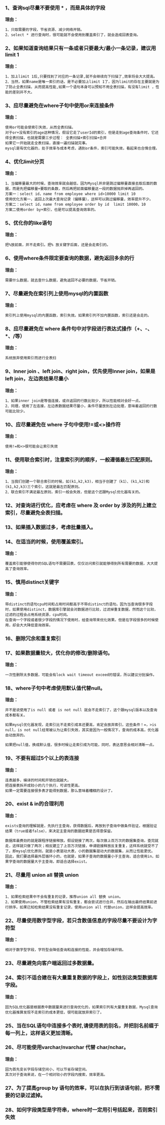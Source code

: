 ### 1、查询sql尽量不要使用 * ，而是具体的字段
**理由：**
```
1、只取需要的字段，节省资源、减少网络开销。
2、select * 进行查询时，很可能就不会使用到覆盖索引了，就会造成回表查询。
```
### 2、如果知道查询结果只有一条或者只要最大/最小一条记录，建议用limit 1
**理由：**
```
1、加上limit 1后,只要找到了对应的一条记录,就不会继续向下扫描了,效率将会大大提高。
2、当然，如果name是唯一索引的话，是不必要加上limit 1了，因为limit的存在主要就是为了防止全表扫描，从而提高性能,如果一个语句本身可以预知不用全表扫描，有没有limit ，性能的差别并不大。
```
### 3、应尽量避免在where子句中使用or来连接条件
**理由：**
```
使用or可能会使索引失效，从而全表扫描。
对于or+没有索引的age这种情况，假设它走了userId的索引，但是走到age查询条件时，它还得全表扫描，也就是需要三步过程： 全表扫描+索引扫描+合并
如果它一开始就走全表扫描，直接一遍扫描就完事。
mysql是有优化器的，处于效率与成本考虑，遇到or条件，索引可能失效，看起来也合情合理。
```
### 4、优化limit分页
**理由：**
```
1、当偏移量最大的时候，查询效率就会越低，因为Mysql并非是跳过偏移量直接去取后面的数据，而是先把偏移量+要取的条数，然后再把前面偏移量这一段的数据抛弃掉再返回的。
方案一：select id，name from employee where id>10000 limit 10
使用优化方案一，返回上次最大查询记录（偏移量），这样可以跳过偏移量，效率提升不少。
方案二：select id，name from employee order by id  limit 10000，10
方案二使用order by+索引，也是可以提高查询效率的。
```
### 5、优化你的like语句
**理由：**
```
把%放前面，并不走索引。把% 放关键字后面，还是会走索引的。
```
### 6、使用where条件限定要查询的数据，避免返回多余的行
**理由：**
```
需要什么数据，就去查什么数据，避免返回不必要的数据，节省开销。
```
### 7、尽量避免在索引列上使用mysql的内置函数
**理由：**
```
索引列上使用mysql的内置函数，索引失效。如果索引列不加内置函数，索引还是会走的。
```
### 8、应尽量避免在 where 条件句中对字段进行表达式操作（+、-、*、/等）
**理由：**
```
系统放弃使用索引而进行全表扫
```
### 9、Inner join 、left join、right join，优先使用Inner join，如果是left join，左边表结果尽量小
**理由：**
```
1、如果inner join是等值连接，或许返回的行数比较少，所以性能相对会好一点。
2、同理，使用了左连接，左边表数据结果尽量小，条件尽量放到左边处理，意味着返回的行数可能比较少。
```
### 10、应尽量避免在 where 子句中使用!=或<>操作符
**理由：**
```
使用!=和<>很可能会让索引失效
```
### 11、使用联合索引时，注意索引列的顺序，一般遵循最左匹配原则。
**理由：**
```
1、当我们创建一个联合索引的时候，如(k1,k2,k3)，相当于创建了（k1）、(k1,k2)和(k1,k2,k3)三个索引，这就是最左匹配原则。
2、联合索引不满足最左原则，索引一般会失效，但是这个还跟Mysql优化器有关的。
```
### 12、对查询进行优化，应考虑在 where 及 order by 涉及的列上建立索引，尽量避免全表扫描。
### 13、如果插入数据过多，考虑批量插入。
### 14、在适当的时候，使用覆盖索引。
**理由：**
```
覆盖索引能够使得你的SQL语句不需要回表，仅仅访问索引就能够得到所有需要的数据，大大提高了查询效率。
```
### 15、慎用distinct关键字
**理由：**
```
带distinct的语句cpu时间和占用时间都高于不带distinct的语句。因为当查询很多字段时，如果使用distinct，数据库引擎就会对数据进行比较，过滤掉重复数据，然而这个比较，过滤的过程会占用系统资源，cpu时间。
在查询一个字段或者很少字段的情况下使用时，给查询带来优化效果。但是在字段很多的时候使用，却会大大降低查询效率。
```
### 16、删除冗余和重复索引
### 17、如果数据量较大，优化你的修改/删除语句。
**理由：**
```
一次性删除太多数据，可能会有lock wait timeout exceed的错误，所以建议分批操作。
```
### 18、where子句中考虑使用默认值代替null。
**理由：**
```
并不是说使用了is null 或者 is not null 就会不走索引了，这个跟mysql版本以及查询成本都有关。

如果mysql优化器发现，走索引比不走索引成本还要高，肯定会放弃索引，这些条件！=，>is null，is not null经常被认为让索引失效，其实是因为一般情况下，查询的成本高，优化器自动放弃的。

如果把null值，换成默认值，很多时候让走索引成为可能，同时，表达意思会相对清晰一点。
```
### 19、不要有超过5个以上的表连接
**理由：**
```
连表越多，编译的时间和开销也就越大。
把连接表拆开成较小的几个执行，可读性更高。
如果一定需要连接很多表才能得到数据，那么意味着糟糕的设计了。
```
### 20、exist & in的合理利用
**理由：**
```
exists查询的理解就是，先执行主查询，获得数据后，再放到子查询中做条件验证，根据验证结果（true或者false），来决定主查询的数据结果是否得意保留。

数据库最费劲的就是跟程序链接释放。假设链接了两次，每次做上百万次的数据集查询，查完就走，这样就只做了两次；相反建立了上百万次链接，申请链接释放反复重复，这样系统就受不了了。即mysql优化原则，就是小表驱动大表，小的数据集驱动大的数据集，从而让性能更优。
因此，我们要选择最外层循环小的，也就是，如果子查询的数据量小于主查询，适合使用in，如果字查询的数据量大于主查询，即适合选择exist。
```
### 21、尽量用 union all 替换 union
**理由：**
```
1、如果检索结果中不会有重复的记录，推荐union all 替换 union。
2、如果使用union，不管检索结果有没有重复，都会尝试进行合并，然后在输出最终结果前进行排序。如果已知检索结果没有重复记录，使用union all 代替union，这样会提高效率。
```
### 22、尽量使用数字型字段，若只含数值信息的字段尽量不要设计为字符型
**理由：**
```
相对于数字型字段，字符型会降低查询和连接的性能，并会增加存储开销。
```
### 23、尽量避免向客户端返回过多数据量。
### 24、索引不适合建在有大量重复数据的字段上，如性别这类型数据库字段。
**理由：**
```
因为SQL优化器是根据表中数据量来进行查询优化的，如果索引列有大量重复数据，Mysql查询优化器推算发现不走索引的成本更低，很可能就放弃索引了。
```
### 25、当在SQL语句中连接多个表时,请使用表的别名，并把别名前缀于每一列上，这样语义更加清晰。
### 26、尽可能使用varchar/nvarchar 代替 char/nchar。
**理由：**
```
因为首先变长字段存储空间小，可以节省存储空间。
其次对于查询来说，在一个相对较小的字段内搜索，效率更高。
```
### 27、为了提高group by 语句的效率，可以在执行到该语句前，把不需要的记录过滤掉。
### 28、如何字段类型是字符串，where时一定用引号括起来，否则索引失效